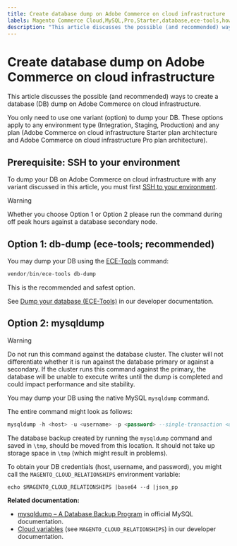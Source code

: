 ```yaml
---
title: Create database dump on Adobe Commerce on cloud infrastructure
labels: Magento Commerce Cloud,MySQL,Pro,Starter,database,ece-tools,how to,production,Adobe Commerce,cloud infrastructure
description: "This article discusses the possible (and recommended) ways to create a database (DB) dump on Adobe Commerce on cloud infrastructure."
---
```


# Create database dump on Adobe Commerce on cloud infrastructure

This article discusses the possible (and recommended) ways to create a database (DB) dump on Adobe Commerce on cloud infrastructure.

You only need to use one variant (option) to dump your DB. These options apply to any environment type (Integration, Staging, Production) and any plan (Adobe Commerce on cloud infrastructure Starter plan architecture and Adobe Commerce on cloud infrastructure Pro plan architecture).

## Prerequisite: SSH to your environment

To dump your DB on Adobe Commerce on cloud infrastructure with any variant discussed in this article, you must first [SSH to your environment](http://devdocs.magento.com/guides/v2.2/cloud/env/environments-ssh.html#ssh).

>[!WARNING]
>
>Whether you choose Option 1 or Option 2 please run the command during off peak hours against a database secondary node.

## Option 1: db-dump (**ece-tools; recommended**)

You may dump your DB using the [ECE-Tools](http://devdocs.magento.com/guides/v2.2/cloud/composer-packages/ece-tools.html) command:

```php
vendor/bin/ece-tools db-dump
```

This is the recommended and safest option.

 See [Dump your database (ECE-Tools)](http://devdocs.magento.com/guides/v2.2/cloud/project/project-webint-snap.html#db-dump) in our developer documentation.

## Option 2: mysqldump

>[!WARNING]
>
>Do not run this command against the database cluster. The cluster will not differentiate whether it is run against the database primary or against a secondary. If the cluster runs this command against the primary, the database will be unable to execute writes until the dump is completed and could impact performance and site stability.

You may dump your DB using the native MySQL `mysqldump` command.

The entire command might look as follows:

```sql
mysqldump -h <host> -u <username> -p <password> --single-transaction <db_name> | gzip > /tmp/<dump_name>.sql.gz
```

The database backup created by running the `mysqldump` command and saved in `\tmp`, should be moved from this location. It should not take up storage space in `\tmp` (which might result in problems).

To obtain your DB credentials (host, username, and password), you might call the `MAGENTO_CLOUD_RELATIONSHIPS` environment variable:

```clike
echo $MAGENTO_CLOUD_RELATIONSHIPS |base64 --d |json_pp
```

 **Related documentation:**

* [mysqldump &ndash; A Database Backup Program](https://dev.mysql.com/doc/refman/8.0/en/mysqldump.html) in official MySQL documentation.
* [Cloud variables](http://devdocs.magento.com/guides/v2.2/cloud/env/variables-cloud.html) (see `MAGENTO_CLOUD_RELATIONSHIPS`) in our developer documentation. 
